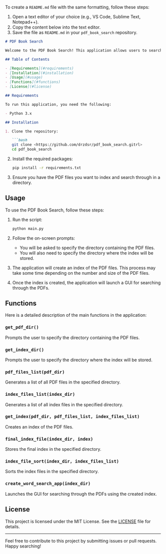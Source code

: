 To create a `README.md` file with the same formatting, follow these steps:

1. Open a text editor of your choice (e.g., VS Code, Sublime Text, Notepad++).
2. Copy the content below into the text editor.
3. Save the file as `README.md` in your `pdf_book_search` repository.

```markdown
# PDF Book Search

Welcome to the PDF Book Search! This application allows users to search through a collection of PDF files efficiently. The application creates an index of the PDF files and uses this index to perform fast searches.

## Table of Contents

- [Requirements](#requirements)
- [Installation](#installation)
- [Usage](#usage)
- [Functions](#functions)
- [License](#license)

## Requirements

To run this application, you need the following:

- Python 3.x

## Installation

1. Clone the repository:

   ```bash
   git clone <https://github.com/drzdsr/pdf_book_search.gitrl>
   cd pdf_book_search
   ```

2. Install the required packages:

   ```bash
   pip install -r requirements.txt
   ```

3. Ensure you have the PDF files you want to index and search through in a directory.

## Usage

To use the PDF Book Search, follow these steps:

1. Run the script:

   ```bash
   python main.py
   ```

2. Follow the on-screen prompts:

   - You will be asked to specify the directory containing the PDF files.
   - You will also need to specify the directory where the index will be stored.

3. The application will create an index of the PDF files. This process may take some time depending on the number and size of the PDF files.

4. Once the index is created, the application will launch a GUI for searching through the PDFs.

## Functions

Here is a detailed description of the main functions in the application:

### `get_pdf_dir()`

Prompts the user to specify the directory containing the PDF files.

### `get_index_dir()`

Prompts the user to specify the directory where the index will be stored.

### `pdf_files_list(pdf_dir)`

Generates a list of all PDF files in the specified directory.

### `index_files_list(index_dir)`

Generates a list of all index files in the specified directory.

### `get_index(pdf_dir, pdf_files_list, index_files_list)`

Creates an index of the PDF files.

### `final_index_file(index_dir, index)`

Stores the final index in the specified directory.

### `index_file_sort(index_dir, index_files_list)`

Sorts the index files in the specified directory.

### `create_word_search_app(index_dir)`

Launches the GUI for searching through the PDFs using the created index.

## License

This project is licensed under the MIT License. See the [LICENSE](LICENSE) file for details.

---

Feel free to contribute to this project by submitting issues or pull requests. Happy searching!
```

